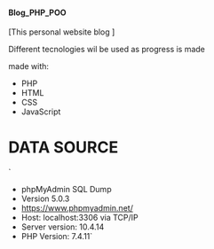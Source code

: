 #### Blog_PHP_POO

[This personal website blog ] 

Different tecnologies wil be used as progress is made 

made with:
 
 -  PHP
 -  HTML
 -  CSS
 -  JavaScript

# DATA SOURCE
`
- phpMyAdmin SQL Dump
- Version 5.0.3
-  https://www.phpmyadmin.net/
- Host: localhost:3306 via TCP/IP
- Server version: 10.4.14
- PHP Version: 7.4.11`
